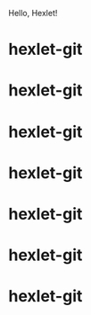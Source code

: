 Hello, Hexlet!
# hexlet-git
# hexlet-git
# hexlet-git
# hexlet-git
# hexlet-git
# hexlet-git
# hexlet-git
